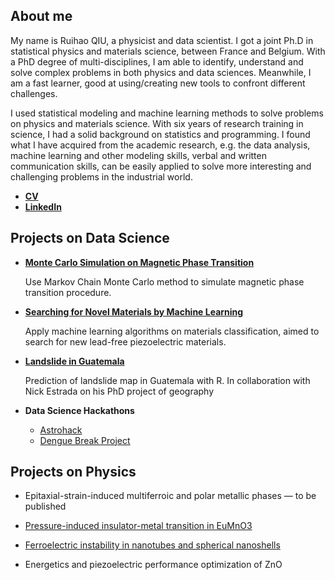 ## About me
My name is Ruihao QIU,  a physicist and data scientist. I got a joint Ph.D in statistical physics and materials science, between France and Belgium. With a PhD degree of multi-disciplines, I am able to identify, understand and solve complex problems in both physics and data sciences. Meanwhile, I am a fast learner, good at using/creating new tools to confront different challenges. 

I used statistical modeling and machine learning methods to solve problems on physics and materials science. With six years of research training in science, I had a solid background on statistics and programming. I found what I have acquired from the academic research, e.g. the data analysis, machine learning and other modeling skills, verbal and written communication skills, can be easily applied to solve more interesting and challenging problems in the industrial world. 


- [**CV**](CV/CV.md)
- [**LinkedIn**](https://www.linkedin.com/in/ruihaoqiu/)


## Projects on Data Science 
- [**Monte Carlo Simulation on Magnetic Phase Transition**](https://ruihaoqiu.github.io/MC-Magnetic-Phase-Transition/)

  Use Markov Chain Monte Carlo method to simulate magnetic phase transition procedure.

- [**Searching for Novel Materials by Machine Learning**](https://nbviewer.jupyter.org/github/RuihaoQiu/Materials-Classification-by-Machine-Learning/blob/master/Materials_classificaton.ipynb)

  Apply machine learning algorithms on materials classification, aimed to search for new lead-free piezoelectric materials.

- [**Landslide in Guatemala**](http://orbi.ulg.ac.be/handle/2268/212996)

  Prediction of landslide map in Guatemala with R. In collaboration with Nick Estrada on his PhD project of geography

- **Data Science Hackathons**

  - [Astrohack](https://github.com/RuihaoQiu/Astrohack)
  - [Dengue Break Project](https://denguehack.org/2016/11/29/hackathon-winner-for-best-storytelling-xplodata/)


## Projects on Physics

- Epitaxial-strain-induced multiferroic and polar metallic phases — to be published

- [Pressure-induced insulator-metal transition in EuMnO3](http://iopscience.iop.org/article/10.1088/1361-648X/aa75be/meta)

- [Ferroelectric instability in nanotubes and spherical nanoshells](https://epljournal.edpsciences.org/articles/epl/abs/2015/21/epl17505/epl17505.html)

- Energetics and piezoelectric performance optimization of ZnO


  ​		
  ​	